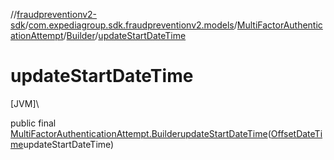 //[fraudpreventionv2-sdk](../../../../index.md)/[com.expediagroup.sdk.fraudpreventionv2.models](../../index.md)/[MultiFactorAuthenticationAttempt](../index.md)/[Builder](index.md)/[updateStartDateTime](update-start-date-time.md)

# updateStartDateTime

[JVM]\

public final [MultiFactorAuthenticationAttempt.Builder](index.md)[updateStartDateTime](update-start-date-time.md)([OffsetDateTime](https://docs.oracle.com/javase/8/docs/api/java/time/OffsetDateTime.html)updateStartDateTime)
